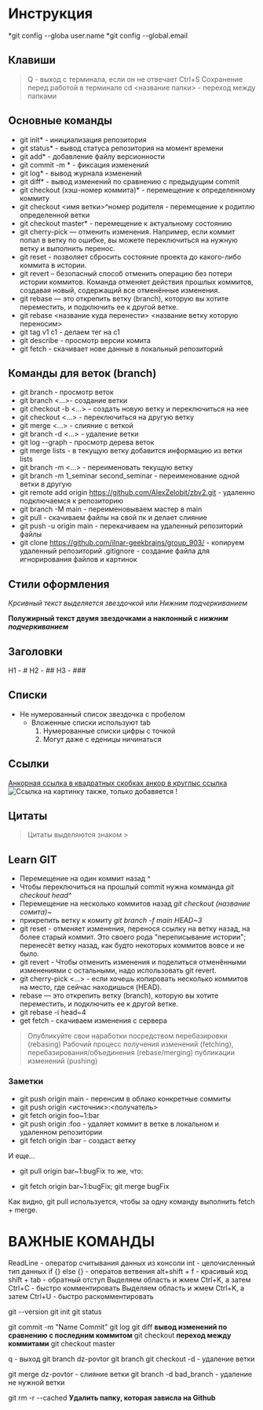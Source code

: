 # Инструкция

*git config --globa user.name
*git config --global.email

## Клавиши

> Q - выход с терминала, если он не отвечает
> Ctrl+S Сохранение перед работой в терминале
> cd <название папки> - переход между папками

## Основные команды

- git init\* - инициализация репозитория
- git status\* - вывод статуса репозитория на момент времени
- git add\* - добавление файлу версионности
- git commit -m <message>\* - фиксация изменений
- git log\* - вывод журнала изменений
- git diff\* - вывод изменений по сравнению с предыдущим commit
- git checkout (хэш-номер коммита)\* - перемещение к определенному коммиту
- git checkout <имя ветки>^номер родителя - перемещение к родитлю определенной ветки
- git checkout master\* - перемещение к актуальному состоянию
- git cherry-pick — отменить изменения. Например, если коммит попал в ветку по ошибке, вы можете переключиться на нужную ветку и выполнить перенос.
- git reset - позволяет сбросить состояние проекта до какого-либо коммита в истории.
- git revert – безопасный способ отменить операцию без потери истории коммитов. Команда отменяет действия прошлых коммитов, создавая новый, содержащий все отменённые изменения.
- git rebase — это открепить ветку (branch), которую вы хотите переместить, и подключить ее к другой ветке.
- git rebase <название куда перенести> <название ветку которую переносим>
- git tag v1 c1 - делаем тег на с1
- git describe <ref> - просмотр версии комита
- git fetch - скачивает нове данные в локальный репозиторий

## Команды для веток (branch)

- git branch - просмотр веток
- git branch <...>- создание ветки
- git checkout -b <...> - создать новую ветку и переключиться на нее
- git checkout <...> - переключиться на другую ветку
- git merge <...> - слияние с веткой
- git branch -d <...> - удаление ветки
- git log --graph - просмотр дерева веток
- git merge lists - в текущую ветку добавится информацию из ветки lists
- git branch -m <...> - переименовать текущую ветку
- git branch -m 1_seminar second_seminar - переименование одной ветки в другую
- git remote add origin https://github.com/AlexZelobit/zbv2.git - удаленно подключаемся к репозиторию
- git branch -M main - переименовываем мастер в main
- git pull - скачиваем файлы на свой пк и делает слияние
- git push -u origin main - перекачиваем на удаленный репозиторий файлы
- git clone https://github.com/ilnar-geekbrains/group_903/ - копируем удаленный репозиторий
  .gitignore - создание файла для игнорирования файлов и картинок

## Стили оформления

_Крсивный текст выделяется звездочкой_ или _Нижним подчеркиванием_

**Полужирный текст двумя звездочками а наклонный с _нижним подчеркиванием_**

## Заголовки

H1 - #
H2 - ##
H3 - ###

## Списки

- Не нумерованный список звездочка с пробелом
  - Вложенные списки используют tab
    1. Нумерованные списки цифры с точкой
    1. Могут даже с еденицы ничинаться

## Ссылки

[Анкорная ссылка в квадратных скобках анкор в круглыс ссылка](https://gb.ru/)
![Ссылка на картинку также, только добавяется !](https://git-scm.com/images/logo@2x.png)

## Цитаты

> Цитаты выделяются знаком >

## Learn GIT

- Перемещение на один коммит назад ^
- Чтобы переключиться на прошлый commit нужна комманда _git checkout head^_
- Перемещение на несколько коммитов назад _git checkout (название сомита)~<num>_
- прикрепить ветку к комиту _git branch -f main HEAD~3_
- git reset - отменяет изменения, перенося ссылку на ветку назад, на более старый коммит. Это своего рода "переписывание истории"; перенесёт ветку назад, как будто некоторых коммитов вовсе и не было.
- git revert - Чтобы отменить изменения и поделиться отменёнными изменениями с остальными, надо использовать git revert.
- git cherry-pick <Commit1> <Commit2> <...> - если хочешь копировать несколько коммитов на место, где сейчас находишься (HEAD).
- rebase — это открепить ветку (branch), которую вы хотите переместить, и подключить ее к другой ветке.
- git rebase -i head~4
- get fetch - скачиваем изменения с сервера

> Опубликуйте свои наработки посредством перебазировки (rebasing)
> Рабочий процесс получения изменений (fetching),
> перебазирования/объединения (rebase/merging)
> публикации изменений (pushing)

### Заметки

- git push origin main - перенсим в облако конкретные соммиты
- git push origin <источник>:<получатель>
- git fetch origin foo~1:bar
- git push origin :foo - удаляет коммит в ветке в локальном и удаленном репозитории
- git fetch origin :bar - создаст ветку

И еще...

- git pull origin bar~1:bugFix то же, что:

- git fetch origin bar~1:bugFix; git merge bugFix

Как видно, git pull используется, чтобы за одну команду выполнить fetch + merge.

# ВАЖНЫЕ КОМАНДЫ

ReadLine - оператор считывания данных из консоли
int - целочисленный тип данных
if {} else {} - оператов ветвения
alt+shift + f - красивый код
shift + tab - обратный отступ
Выделяем область и жмем Ctrl+K, а затем Ctrl+C - быстро комментировать
Выделяем область и жмем Ctrl+K, а затем Ctrl+U - быстро раскомментировать

git --version
git init
git status

git commit -m "Name Commit"
git log
git diff **вывод изменений по сравнению с последним коммитом**
git checkout **переход между коммитами**
git checkout master

q - выход
git branch dz-povtor
git branch
git checkout -d - удаление ветки

git merge dz-povtor - слияние ветки
git branch -d bad_branch - удаление не нужной ветки

git rm -r --cached **Удалить папку, которая зависла на Github**
